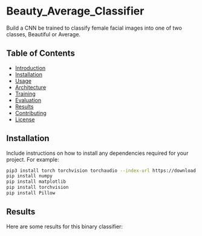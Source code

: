 # Beauty_Average_Classifier
Build a CNN be trained to classify female facial images into one of two classes, Beautiful or Average. 

## Table of Contents
- [Introduction](#introduction)
- [Installation](#installation)
- [Usage](#usage)
- [Architecture](#architecture)
- [Training](#training)
- [Evaluation](#evaluation)
- [Results](#results)
- [Contributing](#contributing)
- [License](#license)

## Installation

Include instructions on how to install any dependencies required for your project. For example:

```bash
pip3 install torch torchvision torchaudio --index-url https://download.pytorch.org/whl/cu121
pip install numpy
pip install matplotlib
pip install torchvision
pip install Pillow
```

## Results
Here are some results for this binary classifier:

